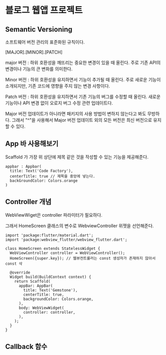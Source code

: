 # 블로그 웹앱 프로젝트

## Semantic Versioning

소프트웨어 버전 관리의 표준화된 규칙이다.

[MAJOR].[MINOR].[PATCH]

major 버전 : 하위 호환성을 깨뜨리는 중요한 변경이 있을 때 올린다. 주로 기존 API의 변경이나 기능의 큰 변화를 의미한다.

Minor 버전 : 하위 호환성을 유지하면서 기능이 추가될 때 올린다. 주로 새로운 기능이 소개되지만, 기존 코드에 영향을 주지 않는 변경 사항이다.

Patch 버전 : 하위 호환성을 유지하면서 기존 기능의 버그를 수정할 때 올린다. 새로운 기능이나 API 변경 없이 오로지 버그 수정 관련 업데이트다.

Major 버전 업데이트가 아니라면 패키지의 사용 방법이 변하지 않는다고 봐도 무방하다. 그래서 "^"을 사용해서 Major 버전 업데이트 외의 모든 버전은 최신 버전으로 유지 할 수 있다.  

## App 바 사용해보기

Scaffold 가 가장 위 상단에 제목 같은 것을 작성할 수 있는 기능을 제공해준다.

```
appbar : Appbar(
  title: Text('Code Factory'),
  centerTitle: true // 제목을 중앙에 넣는다.
  backGroundColor: Colors.orange
)
```

## Controller 개념

WebViewWiget은 controller 파라미터가 필요하다.

그래서 HomeScreen 클래스의 변수로 WebviewController 위젯을 선언해준다.

```
import 'package:flutter/material.dart';
import 'package:webview_flutter/webview_flutter.dart';

class HomeScreen extends StatelessWidget {
  WebViewController controller = WebViewController();
  HomeScreen({super.key}); // 웹뷰컨트롤러는 const 생성자가 존재하지 않아서 const 삭

  @override
  Widget build(BuildContext context) {
    return Scaffold(
      appBar: AppBar(
        title: Text('Gemstone'),
        centerTitle: true,
        backgroundColor: Colors.orange,
      ),
      body: WebViewWidget(
        controller: controller,
      ),
    );
  }
}
```

## Callback 함수
